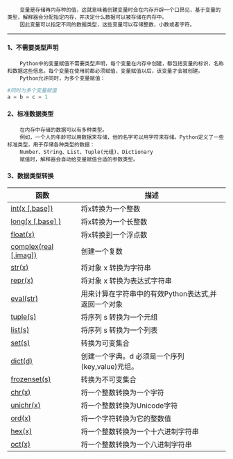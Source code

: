 		变量是存储再内存种的值，这就意味着创建变量时会在内存开辟一个口昂见，基于变量的类型，解释器会分配指定内存，并决定什么数据可以被存储在内存中。
		因此变量可以指定不同的数据类型，这些变量可以存储整数，小数或者字符。

---
#### 1、不需要类型声明
		Python中的变量赋值不需要类型声明，每个变量在内存中创建，都包括变量的标识，名称和数据这些信息。每个变量在使用前都必须赋值，变量赋值以后，该变量才会被创建。
		Python允许同时，为多个变量赋值：

```python
#同时为多个变量赋值
a = b = c = 1
```

#### 2、标准数据类型
		在内存中存储的数据可以有多种类型。
		例如，一个人的年龄可以用数据来存储，他的名字可以用字符来存储。Python定义了一些标准类型，用于存储各种类型的数据：
		Number、String、List、Tuple(元组)、Dictionary
		赋值时，解释器会自动给变量赋值合适的参数类型。

#### 3、数据类型转换
|函数|描述|
|---|---|
|[int(x [,base])](https://www.runoob.com/python/python-func-int.html)|将x转换为一个整数|
|[long(x [,base] )](https://www.runoob.com/python/python-func-long.html)|将x转换为一个长整数|
|[float(x)](https://www.runoob.com/python/python-func-float.html)|将x转换到一个浮点数|
|[complex(real [,imag])](https://www.runoob.com/python/python-func-complex.html)|创建一个复数|
|[str(x)](https://www.runoob.com/python/python-func-str.html)|将对象 x 转换为字符串|
|[repr(x)](https://www.runoob.com/python/python-func-repr.html)|将对象 x 转换为表达式字符串|
|[eval(str)](https://www.runoob.com/python/python-func-eval.html)|用来计算在字符串中的有效Python表达式,并返回一个对象|
|[tuple(s)](https://www.runoob.com/python/att-tuple-tuple.html)|将序列 s 转换为一个元组|
|[list(s)](https://www.runoob.com/python/att-list-list.html)|将序列 s 转换为一个列表|
|[set(s)](https://www.runoob.com/python/python-func-set.html)|转换为可变集合|
|[dict(d)](https://www.runoob.com/python/python-func-dict.html)|创建一个字典。d 必须是一个序列 (key,value)元组。|
|[frozenset(s)](https://www.runoob.com/python/python-func-frozenset.html)|转换为不可变集合|
|[chr(x)](https://www.runoob.com/python/python-func-chr.html)|将一个整数转换为一个字符|
|[unichr(x)](https://www.runoob.com/python/python-func-unichr.html)|将一个整数转换为Unicode字符|
|[ord(x)](https://www.runoob.com/python/python-func-ord.html)|将一个字符转换为它的整数值|
|[hex(x)](https://www.runoob.com/python/python-func-hex.html)|将一个整数转换为一个十六进制字符串|
|[oct(x)](https://www.runoob.com/python/python-func-oct.html)|将一个整数转换为一个八进制字符串|

